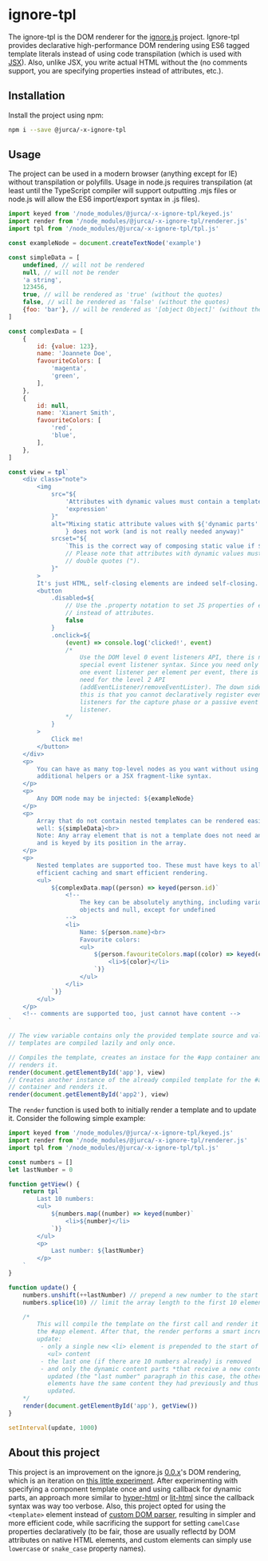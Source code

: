 # ignore-tpl

The ignore-tpl is the DOM renderer for the
[ignore.js](https://github.com/jurca/ignore.js/) project. Ignore-tpl provides
declarative high-performance DOM rendering using ES6 tagged template literals
instead of using code transpilation (which is used with
[JSX](https://reactjs.org/docs/introducing-jsx.html)). Also, unlike JSX, you
write actual HTML without the (no comments support, you are specifying
properties instead of attributes, etc.).

## Installation

Install the project using npm:

```bash
npm i --save @jurca/-x-ignore-tpl
```

## Usage

The project can be used in a modern browser (anything except for IE) without
transpilation or polyfills. Usage in node.js requires transpilation (at least
until the TypeScript compiler will support outputting .mjs files or node.js
will allow the ES6 import/export syntax in .js files).

```javascript
import keyed from '/node_modules/@jurca/-x-ignore-tpl/keyed.js'
import render from '/node_modules/@jurca/-x-ignore-tpl/renderer.js'
import tpl from '/node_modules/@jurca/-x-ignore-tpl/tpl.js'

const exampleNode = document.createTextNode('example')

const simpleData = [
    undefined, // will not be rendered
    null, // will not be render
    'a string',
    123456,
    true, // will be rendered as 'true' (without the quotes)
    false, // will be rendered as 'false' (without the quotes)
    {foo: 'bar'}, // will be rendered as '[object Object]' (without the quotes)
]

const complexData = [
    {
        id: {value: 123},
        name: 'Joannete Doe',
        favouriteColors: [
            'magenta',
            'green',
        ],
    },
    {
        id: null,
        name: 'Xianert Smith',
        favouriteColors: [
            'red',
            'blue',
        ],
    },
]

const view = tpl`
    <div class="note">
        <img
            src="${
                'Attributes with dynamic values must contain a template litarl ' +
                'expression'
            }"
            alt="Mixing static attribute values with ${'dynamic parts'
                } does not work (and is not really needed anyway)"
            srcset="${
                `This is the correct way of composing static value if ${'dynamic ones'} in attributes`
                // Please note that attributes with dynamic values must use
                // double quotes (").
            }"
        >
        It's just HTML, self-closing elements are indeed self-closing.
        <button
            .disabled=${
                // Use the .property notation to set JS properties of elements
                // instead of attributes.
                false
            }
            .onclick=${
                (event) => console.log('clicked!', event)
                /*
                    Use the DOM level 0 event listeners API, there is no
                    special event listener syntax. Since you need only up to
                    one event listener per element per event, there is little
                    need for the level 2 API
                    (addEventListener/removeEventLister). The down side of
                    this is that you cannot declaratively register event
                    listeners for the capture phase or a passive event
                    listener.
                */
            }
        >
            Click me!
        </button>
    </div>
    <p>
        You can have as many top-level nodes as you want without using any
        additional helpers or a JSX fragment-like syntax.
    </p>
    <p>
        Any DOM node may be injected: ${exampleNode}
    </p>
    <p>
        Array that do not contain nested templates can be rendered easily as
        well: ${simpleData}<br>
        Note: Any array element that is not a template does not need any key
        and is keyed by its position in the array.
    </p>
    <p>
        Nested templates are supported too. These must have keys to allow
        efficient caching and smart efficient rendering.
        <ul>
            ${complexData.map((person) => keyed(person.id)`
                <!--
                    The key can be absolutely anything, including various
                    objects and null, except for undefined
                -->
                <li>
                    Name: ${person.name}<br>
                    Favourite colors:
                    <ul>
                        ${person.favouriteColors.map((color) => keyed(color)`
                            <li>${color}</li>
                        `)}
                    </ul>
                </li>
            `)}
        </ul>
    </p>
    <!-- comments are supported too, just cannot have content -->
`

// The view variable contains only the provided template source and values,
// templates are compiled lazily and only once.

// Compiles the template, creates an instace for the #app container and
// renders it.
render(document.getElementById('app'), view)
// Creates another instance of the already compiled template for the #app2
// container and renders it.
render(document.getElementById('app2'), view)
```

The `render` function is used both to initially render a template and to
update it. Consider the following simple example:

```javascript
import keyed from '/node_modules/@jurca/-x-ignore-tpl/keyed.js'
import render from '/node_modules/@jurca/-x-ignore-tpl/renderer.js'
import tpl from '/node_modules/@jurca/-x-ignore-tpl/tpl.js'

const numbers = []
let lastNumber = 0

function getView() {
    return tpl`
        Last 10 numbers:
        <ul>
            ${numbers.map((number) => keyed(number)`
                <li>${number}</li>
            `)}
        </ul>
        <p>
            Last number: ${lastNumber}
        </p>
    `
}

function update() {
    numbers.unshift(++lastNumber) // prepend a new number to the start
    numbers.splice(10) // limit the array length to the first 10 elements

    /*
        This will compile the template on the first call and render it into
        the #app element. After that, the render performs a smart incremental
        update:
         - only a single new <li> element is prepended to the start of the
           <ul> content
         - the last one (if there are 10 numbers already) is removed
         - and only the dynamic content parts *that receive a new content* are
           updated (the "last number" paragraph in this case, the other <li>
           elements have the same content they had previously and thus are not
           updated.
    */
    render(document.getElementById('app'), getView())
}

setInterval(update, 1000)

```

## About this project

This project is an improvement on the ignore.js [0.0.x](https://github.com/jurca/ignore.js/tree/0.0.x)'s DOM rendering,
which is an iteration on [this little experiment](https://github.com/jurca/reactive-component). After experimenting
with specifying a component template once and using callback for dynamic parts, an approach more similar to
[hyper-html](https://github.com/WebReflection/hyperHTML) or [lit-html](https://github.com/Polymer/lit-html) since the
callback syntax was way too verbose. Also, this project opted for using the `<template>` element instead of
[custom DOM parser](https://github.com/jurca/ignore.js/tree/0.0.x/template), resulting in simpler and more efficient
code, while sacrificing the support for setting `camelCase` properties declaratively (to be fair, those are usually
reflectd by DOM attributes on native HTML elements, and custom elements can simply use `lowercase` or `snake_case`
property names).
